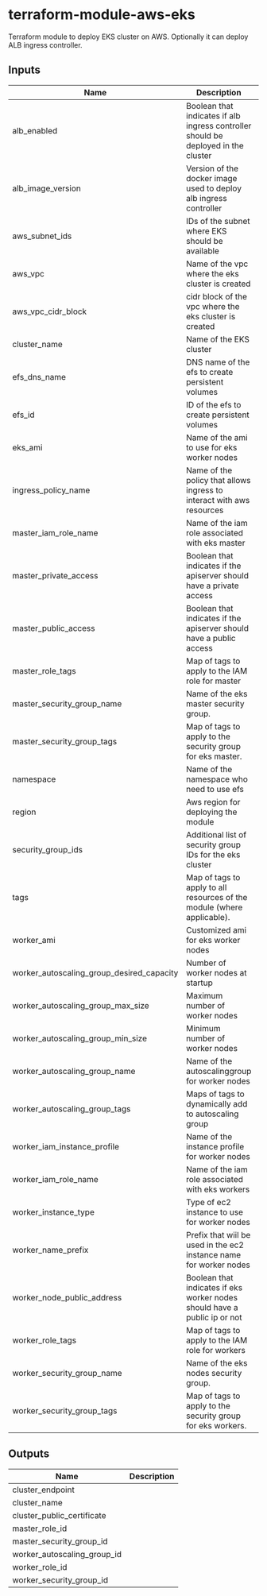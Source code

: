 # terraform-module-aws-eks

Terraform module to deploy EKS cluster on AWS.
Optionally it can deploy ALB ingress controller.

<!-- BEGINNING OF PRE-COMMIT-TERRAFORM DOCS HOOK -->
## Inputs

| Name | Description | Type | Default | Required |
|------|-------------|:----:|:-----:|:-----:|
| alb\_enabled | Boolean that indicates if alb ingress controller should be deployed in the cluster | string | `"false"` | no |
| alb\_image\_version | Version of the docker image used to deploy alb ingress controller | string | n/a | yes |
| aws\_subnet\_ids | IDs of the subnet where EKS should be available | list | `[]` | no |
| aws\_vpc | Name of the vpc where the eks cluster is created | string | n/a | yes |
| aws\_vpc\_cidr\_block | cidr block of the vpc where the eks cluster is created | string | n/a | yes |
| cluster\_name | Name of the EKS cluster | string | n/a | yes |
| efs\_dns\_name | DNS name of the efs to create persistent volumes | string | n/a | yes |
| efs\_id | ID of the efs to create persistent volumes | string | n/a | yes |
| eks\_ami | Name of the ami to use for eks worker nodes | string | `"amazon-eks-node-1.13*"` | no |
| ingress\_policy\_name | Name of the policy that allows ingress to interact with aws resources | string | n/a | yes |
| master\_iam\_role\_name | Name of the iam role associated with eks master | string | n/a | yes |
| master\_private\_access | Boolean that indicates if the apiserver should have a private access | string | `"false"` | no |
| master\_public\_access | Boolean that indicates if the apiserver should have a public access | string | `"true"` | no |
| master\_role\_tags | Map of tags to apply to the IAM role for master | map | `{}` | no |
| master\_security\_group\_name | Name of the eks master security group. | string | `"aws-sg-eks-master"` | no |
| master\_security\_group\_tags | Map of tags to apply to the security group for eks master. | map | `{}` | no |
| namespace | Name of the namespace who need to use efs | string | `"default"` | no |
| region | Aws region for deploying the module | string | n/a | yes |
| security\_group\_ids | Additional list of security group IDs for the eks cluster | list | `[]` | no |
| tags | Map of tags to apply to all resources of the module \(where applicable\). | map | `{}` | no |
| worker\_ami | Customized ami for eks worker nodes | string | `""` | no |
| worker\_autoscaling\_group\_desired\_capacity | Number of worker nodes at startup | string | `"2"` | no |
| worker\_autoscaling\_group\_max\_size | Maximum number of worker nodes | string | `"5"` | no |
| worker\_autoscaling\_group\_min\_size | Minimum number of worker nodes | string | `"2"` | no |
| worker\_autoscaling\_group\_name | Name of the autoscalinggroup for worker nodes | string | n/a | yes |
| worker\_autoscaling\_group\_tags | Maps of tags to dynamically add to autoscaling group | list | `[]` | no |
| worker\_iam\_instance\_profile | Name of the instance profile for worker nodes | string | n/a | yes |
| worker\_iam\_role\_name | Name of the iam role associated with eks workers | string | n/a | yes |
| worker\_instance\_type | Type of ec2 instance to use for worker nodes | string | n/a | yes |
| worker\_name\_prefix | Prefix that wiil be used in the ec2 instance name for worker nodes | string | n/a | yes |
| worker\_node\_public\_address | Boolean that indicates if eks worker nodes should have a public ip or not | string | `"false"` | no |
| worker\_role\_tags | Map of tags to apply to the IAM role for workers | map | `{}` | no |
| worker\_security\_group\_name | Name of the eks nodes security group. | string | `"aws-sg-eks-nodes"` | no |
| worker\_security\_group\_tags | Map of tags to apply to the security group for eks workers. | map | `{}` | no |

## Outputs

| Name | Description |
|------|-------------|
| cluster\_endpoint |  |
| cluster\_name |  |
| cluster\_public\_certificate |  |
| master\_role\_id |  |
| master\_security\_group\_id |  |
| worker\_autoscaling\_group\_id |  |
| worker\_role\_id |  |
| worker\_security\_group\_id |  |

<!-- END OF PRE-COMMIT-TERRAFORM DOCS HOOK -->
